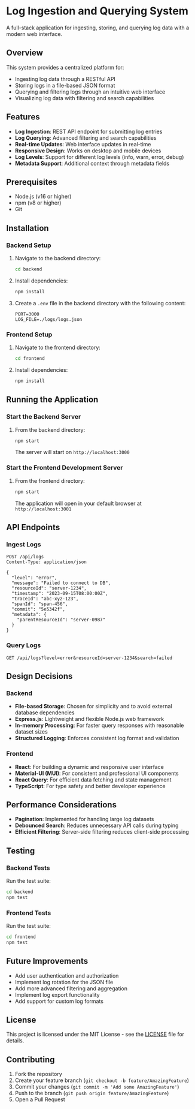 # Log Ingestion and Querying System

A full-stack application for ingesting, storing, and querying log data with a modern web interface.

## Overview

This system provides a centralized platform for:
- Ingesting log data through a RESTful API
- Storing logs in a file-based JSON format
- Querying and filtering logs through an intuitive web interface
- Visualizing log data with filtering and search capabilities

## Features

- **Log Ingestion**: REST API endpoint for submitting log entries
- **Log Querying**: Advanced filtering and search capabilities
- **Real-time Updates**: Web interface updates in real-time
- **Responsive Design**: Works on desktop and mobile devices
- **Log Levels**: Support for different log levels (info, warn, error, debug)
- **Metadata Support**: Additional context through metadata fields

## Prerequisites

- Node.js (v16 or higher)
- npm (v8 or higher)
- Git

## Installation

### Backend Setup

1. Navigate to the backend directory:
   ```bash
   cd backend
   ```

2. Install dependencies:
   ```bash
   npm install
   ```

3. Create a `.env` file in the backend directory with the following content:
   ```
   PORT=3000
   LOG_FILE=./logs/logs.json
   ```

### Frontend Setup

1. Navigate to the frontend directory:
   ```bash
   cd frontend
   ```

2. Install dependencies:
   ```bash
   npm install
   ```

## Running the Application

### Start the Backend Server

1. From the backend directory:
   ```bash
   npm start
   ```
   The server will start on `http://localhost:3000`

### Start the Frontend Development Server

1. From the frontend directory:
   ```bash
   npm start
   ```
   The application will open in your default browser at `http://localhost:3001`

## API Endpoints

### Ingest Logs
```
POST /api/logs
Content-Type: application/json

{
  "level": "error",
  "message": "Failed to connect to DB",
  "resourceId": "server-1234",
  "timestamp": "2023-09-15T08:00:00Z",
  "traceId": "abc-xyz-123",
  "spanId": "span-456",
  "commit": "5e5342f",
  "metadata": {
    "parentResourceId": "server-0987"
  }
}
```

### Query Logs
```
GET /api/logs?level=error&resourceId=server-1234&search=failed
```

## Design Decisions

### Backend
- **File-based Storage**: Chosen for simplicity and to avoid external database dependencies
- **Express.js**: Lightweight and flexible Node.js web framework
- **In-memory Processing**: For faster query responses with reasonable dataset sizes
- **Structured Logging**: Enforces consistent log format and validation

### Frontend
- **React**: For building a dynamic and responsive user interface
- **Material-UI (MUI)**: For consistent and professional UI components
- **React Query**: For efficient data fetching and state management
- **TypeScript**: For type safety and better developer experience

## Performance Considerations

- **Pagination**: Implemented for handling large log datasets
- **Debounced Search**: Reduces unnecessary API calls during typing
- **Efficient Filtering**: Server-side filtering reduces client-side processing

## Testing

### Backend Tests
Run the test suite:
```bash
cd backend
npm test
```

### Frontend Tests
Run the test suite:
```bash
cd frontend
npm test
```

## Future Improvements

- Add user authentication and authorization
- Implement log rotation for the JSON file
- Add more advanced filtering and aggregation
- Implement log export functionality
- Add support for custom log formats

## License

This project is licensed under the MIT License - see the [LICENSE](LICENSE) file for details.

## Contributing

1. Fork the repository
2. Create your feature branch (`git checkout -b feature/AmazingFeature`)
3. Commit your changes (`git commit -m 'Add some AmazingFeature'`)
4. Push to the branch (`git push origin feature/AmazingFeature`)
5. Open a Pull Request